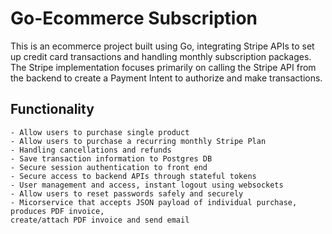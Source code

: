 # Go-Ecommerce Subscription

This is an ecommerce project built using Go, integrating Stripe APIs to set up credit card transactions and handling monthly subscription packages.
The Stripe implementation focuses primarily on calling the Stripe API from the backend to create a Payment Intent to authorize and make transactions.

## Functionality

```
- Allow users to purchase single product
- Allow users to purchase a recurring monthly Stripe Plan
- Handling cancellations and refunds
- Save transaction information to Postgres DB
- Secure session authentication to front end
- Secure access to backend APIs through stateful tokens
- User management and access, instant logout using websockets
- Allow users to reset passwords safely and securely
- Micorservice that accepts JSON payload of individual purchase, produces PDF invoice,
create/attach PDF invoice and send email
```
